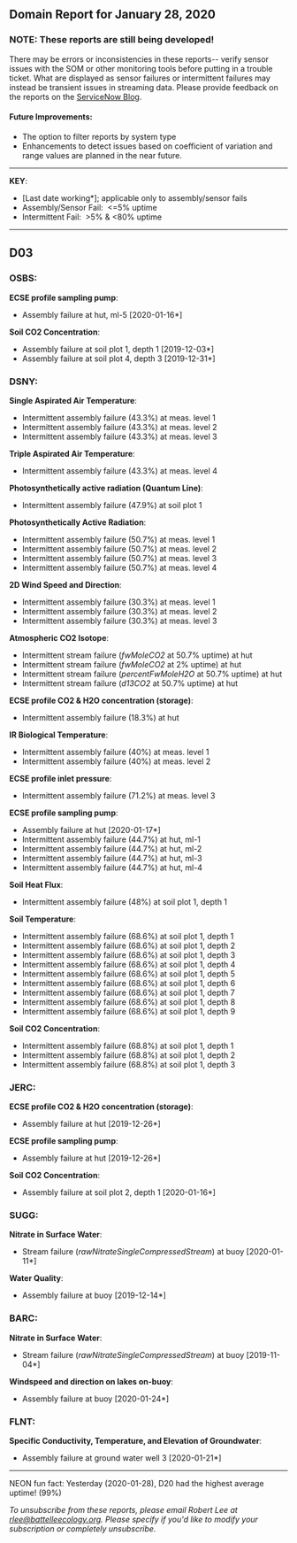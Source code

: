 ## Domain Report for January 28, 2020


### NOTE: These reports are still being developed!
There may be errors or inconsistencies in these reports-- verify sensor issues with the SOM or other monitoring tools before putting in a trouble ticket. What are displayed as sensor failures or intermittent failures may instead be transient issues in streaming data.
Please provide feedback on the reports on the [ServiceNow Blog](https://neon.service-now.com/community?id=community_blog&sys_id=9b4fbe8adbed734017ecf9041d9619be).

#### Future Improvements: 
 - The option to filter reports by system type 
 - Enhancements to detect issues based on coefficient of variation and range values are planned in the near future.

***

**KEY**:

 - [Last date working*]; applicable only to assembly/sensor fails
 - Assembly/Sensor Fail:&nbsp;&nbsp;<=5% uptime
 - Intermittent Fail:&nbsp;&nbsp;>5% & <80% uptime

***
## D03

### OSBS:

**ECSE profile sampling pump**:
 - Assembly failure at hut, ml-5 [2020-01-16*]

**Soil CO2 Concentration**:
 - Assembly failure at soil plot 1, depth 1 [2019-12-03*]
 - Assembly failure at soil plot 4, depth 3 [2019-12-31*]

### DSNY:

**Single Aspirated Air Temperature**:
 - Intermittent assembly failure (43.3%) at meas. level 1
 - Intermittent assembly failure (43.3%) at meas. level 2
 - Intermittent assembly failure (43.3%) at meas. level 3

**Triple Aspirated Air Temperature**:
 - Intermittent assembly failure (43.3%) at meas. level 4

**Photosynthetically active radiation (Quantum Line)**:
 - Intermittent assembly failure (47.9%) at soil plot 1

**Photosynthetically Active Radiation**:
 - Intermittent assembly failure (50.7%) at meas. level 1
 - Intermittent assembly failure (50.7%) at meas. level 2
 - Intermittent assembly failure (50.7%) at meas. level 3
 - Intermittent assembly failure (50.7%) at meas. level 4

**2D Wind Speed and Direction**:
 - Intermittent assembly failure (30.3%) at meas. level 1
 - Intermittent assembly failure (30.3%) at meas. level 2
 - Intermittent assembly failure (30.3%) at meas. level 3

**Atmospheric CO2 Isotope**:
 - Intermittent stream failure (_fwMoleCO2_ at 50.7% uptime) at hut
 - Intermittent stream failure (_fwMoleCO2_ at 2% uptime) at hut
 - Intermittent stream failure (_percentFwMoleH2O_ at 50.7% uptime) at hut
 - Intermittent stream failure (_d13CO2_ at 50.7% uptime) at hut

**ECSE profile CO2 & H2O concentration (storage)**:
 - Intermittent assembly failure (18.3%) at hut

**IR Biological Temperature**:
 - Intermittent assembly failure (40%) at meas. level 1
 - Intermittent assembly failure (40%) at meas. level 2

**ECSE profile inlet pressure**:
 - Intermittent assembly failure (71.2%) at meas. level 3

**ECSE profile sampling pump**:
 - Assembly failure at hut [2020-01-17*]
 - Intermittent assembly failure (44.7%) at hut, ml-1
 - Intermittent assembly failure (44.7%) at hut, ml-2
 - Intermittent assembly failure (44.7%) at hut, ml-3
 - Intermittent assembly failure (44.7%) at hut, ml-4

**Soil Heat Flux**:
 - Intermittent assembly failure (48%) at soil plot 1, depth 1

**Soil Temperature**:
 - Intermittent assembly failure (68.6%) at soil plot 1, depth 1
 - Intermittent assembly failure (68.6%) at soil plot 1, depth 2
 - Intermittent assembly failure (68.6%) at soil plot 1, depth 3
 - Intermittent assembly failure (68.6%) at soil plot 1, depth 4
 - Intermittent assembly failure (68.6%) at soil plot 1, depth 5
 - Intermittent assembly failure (68.6%) at soil plot 1, depth 6
 - Intermittent assembly failure (68.6%) at soil plot 1, depth 7
 - Intermittent assembly failure (68.6%) at soil plot 1, depth 8
 - Intermittent assembly failure (68.6%) at soil plot 1, depth 9

**Soil CO2 Concentration**:
 - Intermittent assembly failure (68.8%) at soil plot 1, depth 1
 - Intermittent assembly failure (68.8%) at soil plot 1, depth 2
 - Intermittent assembly failure (68.8%) at soil plot 1, depth 3

### JERC:

**ECSE profile CO2 & H2O concentration (storage)**:
 - Assembly failure at hut [2019-12-26*]

**ECSE profile sampling pump**:
 - Assembly failure at hut [2019-12-26*]

**Soil CO2 Concentration**:
 - Assembly failure at soil plot 2, depth 1 [2020-01-16*]

### SUGG:

**Nitrate in Surface Water**:
 - Stream failure (_rawNitrateSingleCompressedStream_) at buoy [2020-01-11*]

**Water Quality**:
 - Assembly failure at buoy [2019-12-14*]

### BARC:

**Nitrate in Surface Water**:
 - Stream failure (_rawNitrateSingleCompressedStream_) at buoy [2019-11-04*]

**Windspeed and direction on lakes on-buoy**:
 - Assembly failure at buoy [2020-01-24*]

### FLNT:

**Specific Conductivity, Temperature, and Elevation of Groundwater**:
 - Assembly failure at ground water well 3 [2020-01-21*]

***
NEON fun fact: Yesterday (2020-01-28), D20 had the highest average uptime! (99%)

_To unsubscribe from these reports, please email Robert Lee at rlee@battelleecology.org. Please specify if you'd like to modify your subscription or completely unsubscribe._
